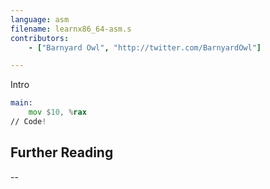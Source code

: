 ```yaml
---
language: asm
filename: learnx86_64-asm.s
contributors:
    - ["Barnyard Owl", "http://twitter.com/BarnyardOwl"]

---
```


Intro

```asm
main:
	mov $10, %rax
// Code!

```

## Further Reading

--
